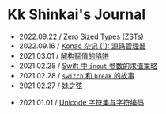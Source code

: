 # Kk Shinkai's Journal

-   2022.09.22 / [Zero Sized Types (ZSTs)](./2022-09-22-zst/index.html)
-   2022.09.16 / [Konac 杂记 (1): 源码管理器](./2022-09-16-kona-lang-source-map/index.html)
-   2021.03.01 / [解构赋值的陷阱](./2021-03-01-pitfalls-of-destruct/index.html)
-   2021.02.28 / [Swift 中 `inout` 参数的求值策略](./2021-02-28-swift-inout/index.html)
-   2021.02.28 / [`switch` 和 `break` 的故事](./2021-02-28-switch-and-break/index.html)
-   2021.02.27 / [妹之弦](./2021-02-27-immortal-string/index.html)
<!-- -   2021.01.30 / [Expression Problem (1): 从 Pattern Matching 到 Visitor Pattern](./2021-01-30-expression-problem-1/index.html) -->
-   2021.01.01 / [Unicode 字符集与字符编码](./2021-01-01-unicode/index.html)
